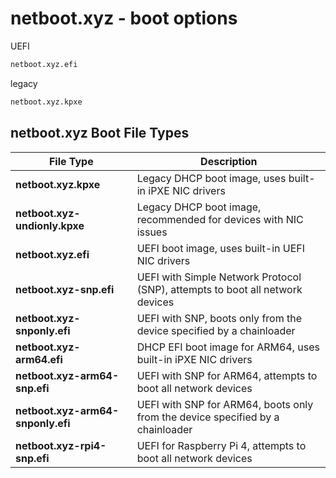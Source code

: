 # netboot.xyz - boot options

UEFI

```bash
netboot.xyz.efi
```

legacy

```bash
netboot.xyz.kpxe
```

## netboot.xyz Boot File Types

| File Type                         | Description                                                                    |
| --------------------------------- | ------------------------------------------------------------------------------ |
| **netboot.xyz.kpxe**              | Legacy DHCP boot image, uses built-in iPXE NIC drivers                         |
| **netboot.xyz-undionly.kpxe**     | Legacy DHCP boot image, recommended for devices with NIC issues                |
| **netboot.xyz.efi**               | UEFI boot image, uses built-in UEFI NIC drivers                                |
| **netboot.xyz-snp.efi**           | UEFI with Simple Network Protocol (SNP), attempts to boot all network devices  |
| **netboot.xyz-snponly.efi**       | UEFI with SNP, boots only from the device specified by a chainloader           |
| **netboot.xyz-arm64.efi**         | DHCP EFI boot image for ARM64, uses built-in iPXE NIC drivers                  |
| **netboot.xyz-arm64-snp.efi**     | UEFI with SNP for ARM64, attempts to boot all network devices                  |
| **netboot.xyz-arm64-snponly.efi** | UEFI with SNP for ARM64, boots only from the device specified by a chainloader |
| **netboot.xyz-rpi4-snp.efi**      | UEFI for Raspberry Pi 4, attempts to boot all network devices                  |
